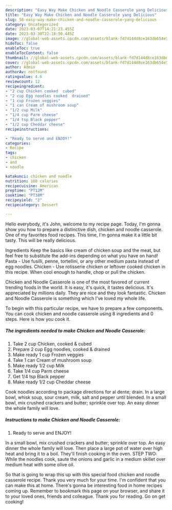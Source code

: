 ```yaml
---
description: "Easy Way Make Chicken and Noodle Casserole yang Delicious"
title: "Easy Way Make Chicken and Noodle Casserole yang Delicious"
slug: 50-easy-way-make-chicken-and-noodle-casserole-yang-delicious
category: Uncategorized
date: 2023-03-07T14:21:23.455Z
date: 2023-03-30T22:18:50.445Z
image: //global-web-assets.cpcdn.com/assets/blank-fd7d144d8ce163db654e5a02c40b08a2775adb7897d16e4062681dc7e1b2800f.png
hideToc: false
enableToc: true
enableTocContent: false
thumbnail: //global-web-assets.cpcdn.com/assets/blank-fd7d144d8ce163db654e5a02c40b08a2775adb7897d16e4062681dc7e1b2800f.png
cover: //global-web-assets.cpcdn.com/assets/blank-fd7d144d8ce163db654e5a02c40b08a2775adb7897d16e4062681dc7e1b2800f.png
author: Admin
authorAv: notfound
ratingvalue: 4.6
reviewcount: 12
recipeingredient:
- "2 cup Chicken cooked  cubed"
- "2 cup Egg noodles cooked  drained"
- "1 cup Frozen veggies"
- "1 can Cream of mushroom soup"
- "1/2 cup Milk"
- "1/4 cup Parm cheese"
- "1/4 tsp Black pepper"
- "1/2 cup Cheddar cheese"
recipeinstructions:

- "Ready to serve and ENJOY!"
categories:
- Recipe
tags:
- chicken
- and
- noodle

katakunci: chicken and noodle 
nutrition: 160 calories
recipecuisine: American
preptime: "PT12M"
cooktime: "PT38M"
recipeyield: "2"
recipecategory: Dessert

---
```



Hello everybody, it's John, welcome to my recipe page. Today, I'm gonna show you how to prepare a distinctive dish, chicken and noodle casserole. One of my favorites food recipes. This time, I'm gonna make it a little bit tasty. This will be really delicious.

Ingredients Keep the basics like cream of chicken soup and the meat, but feel free to substitute the add-ins depending on what you have on hand! Pasta - Use fusilli, penne, tortellini, or any other medium pasta instead of egg noodles. Chicken - Use rotisserie chicken or leftover cooked chicken in this recipe. When cool enough to handle, chop or pull the chicken.

Chicken and Noodle Casserole is one of the most favored of current trending foods in the world. It is easy, it's quick, it tastes delicious. It's appreciated by millions daily. They are nice and they look fantastic. Chicken and Noodle Casserole is something which I've loved my whole life.


To begin with this particular recipe, we have to prepare a few components. You can cook chicken and noodle casserole using 8 ingredients and 0 steps. Here is how you cook it.

<!--inarticleads1-->

##### The ingredients needed to make Chicken and Noodle Casserole:

1. Take 2 cup Chicken, cooked &amp; cubed
1. Prepare 2 cup Egg noodles, cooked &amp; drained
1. Make ready 1 cup Frozen veggies
1. Take 1 can Cream of mushroom soup
1. Make ready 1/2 cup Milk
1. Take 1/4 cup Parm cheese
1. Get 1/4 tsp Black pepper
1. Make ready 1/2 cup Cheddar cheese


Cook noodles according to package directions for al dente; drain. In a large bowl, whisk soup, sour cream, milk, salt and pepper until blended. In a small bowl, mix crushed crackers and butter; sprinkle over top. An easy dinner the whole family will love. 

<!--inarticleads2-->

##### Instructions to make Chicken and Noodle Casserole:


1. Ready to serve and ENJOY!

In a small bowl, mix crushed crackers and butter; sprinkle over top. An easy dinner the whole family will love. Then place a large pot of water over high heat and bring it to a boil. They&#39;ll finish cooking in the oven. STEP TWO: While the noodles cook, saute the onions and garlic in a medium skillet over medium heat with some olive oil. 

So that is going to wrap this up with this special food chicken and noodle casserole recipe. Thank you very much for your time. I'm confident that you can make this at home. There's gonna be interesting food in home recipes coming up. Remember to bookmark this page on your browser, and share it to your loved ones, friends and colleague. Thank you for reading. Go on get cooking!
